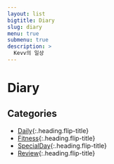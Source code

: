 ```yaml
---
layout: list
bigtitle: Diary
slug: diary
menu: true
submenu: true
description: >
  Kevv의 일상
---
```


# Diary

## Categories

* [Daily]{:.heading.flip-title} 
* [Fitness]{:.heading.flip-title} 
* [SpecialDay]{:.heading.flip-title}
* [Review]{:.heading.flip-title} 

[Daily]: diary/daily/
[Fitness]: /fitness/
[SpecialDay]: /specialday/
[Review]: /review/